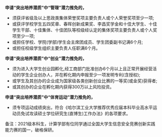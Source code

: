 **申请“突出培养潜质”中“管理”潜力推免的，**

- 须获评省级及以上思政类集体荣誉奖项主要负责人或个人荣誉奖项至少一项;
- 或获评学校学生五四奖章、春晖创新成果奖、李昌奖学金和十佳大学生、十佳学生干部、十佳集体、十佳团队等校级经认定的集体奖项主要负责人或个人奖项至少一项;
- 或担任学校、学院(学部)学生会主席团成员、学生团委副书记满6个月;
- 或担任校级学生组织主要负责人任职满6个月。
  
**申请“突出培养潜质”中“创业”潜力推免的，**

- 须为进入大学生创业园孵化,经工商部门批准创办6个月以上且正常开展经营活动的学生企业创办人，并在孵化期内申报至少一项发明专利(含授权);
- 或学生及其创办的企业成为国家级各类创新创业比赛的一等奖(或金奖)获得者;
- 或其创办的企业在孵化期内获得300万以上风险投资。

**申请“突出培养潜质”中“体育运动”潜力推免的，**

- 须专项运动成绩突出，符合《哈尔滨工业大学推荐优秀应届本科毕业高水平运动员免试攻读硕士学位研究生(直博生)工作办法》的各项要求。


备注：2021级本科生，计算学部有位同学通过全国大学生信息安全竞赛创新实践能力赛的国一，破格保研。
